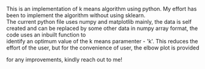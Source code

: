 This is an implementation of k means algorithm using python. My effort has been to implement the algorithm without using sklearn.
<br>
The current python file uses numpy and matplotlib mainly, the data is self created and can be replaced by some other data in numpy array format, the code uses an inbuilt function to <br>
identify an optimum value of the k means paramenter - 'k'. This reduces the effort of the user, but for the convenience of user, the elbow plot is provided <br>

for any improvements, kindly reach out to me!

